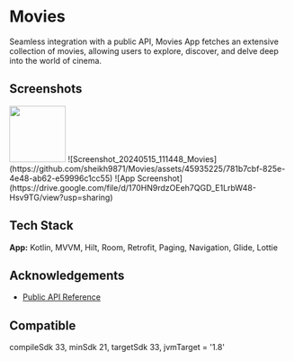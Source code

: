 
# Movies

Seamless integration with a public API, Movies App fetches an extensive collection of movies, allowing users to explore, discover, and delve deep into the world of cinema.


## Screenshots

<img src="[https://your-image-url.type](https://github.com/sheikh9871/Movies/assets/45935225/781b7cbf-825e-4e48-ab62-e59996c1cc55)" width="100" height="100">
![Screenshot_20240515_111448_Movies](https://github.com/sheikh9871/Movies/assets/45935225/781b7cbf-825e-4e48-ab62-e59996c1cc55)
![App Screenshot](https://drive.google.com/file/d/170HN9rdzOEeh7QGD_E1LrbW48-Hsv9TG/view?usp=sharing)


## Tech Stack

**App:** Kotlin, MVVM, Hilt, Room, Retrofit, Paging, Navigation, Glide, Lottie 



## Acknowledgements

 - [Public API Reference](https://rapidapi.com/SAdrian/api/moviesdatabase)



## Compatible
compileSdk 33, minSdk 21, targetSdk 33, jvmTarget = '1.8'
